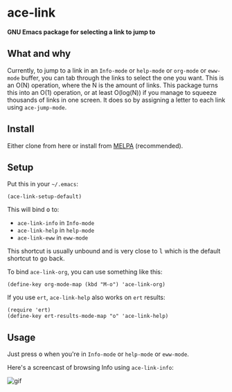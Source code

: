 # ace-link

**GNU Emacs package for selecting a link to jump to**

## What and why

Currently, to jump to a link in an `Info-mode` or `help-mode` or `org-mode` or `eww-mode`
buffer, you can tab through the links to select the one you want.  This is an O(N)
operation, where the N is the amount of links.  This package turns this into an O(1)
operation, or at least O(log(N)) if you manage to squeeze thousands of links in one
screen.  It does so by assigning a letter to each link using `ace-jump-mode`.

## Install
Either clone from here or install from [MELPA](http://melpa.milkbox.net/) (recommended).

## Setup

Put this in your `~/.emacs`:

    (ace-link-setup-default)

This will bind <kbd>o</kbd> to:

- `ace-link-info` in `Info-mode`
- `ace-link-help` in `help-mode`
- `ace-link-eww` in `eww-mode`

This shortcut is usually unbound and is very close to <kbd>l</kbd> which is the
default shortcut to go back.

To bind `ace-link-org`, you can use something like this:

    (define-key org-mode-map (kbd "M-o") 'ace-link-org)

If you use `ert`, `ace-link-help` also works on `ert` results:

    (require 'ert)
    (define-key ert-results-mode-map "o" 'ace-link-help)

## Usage

Just press <kbd>o</kbd> when you're in `Info-mode` or `help-mode` or
`eww-mode`.

Here's a screencast of browsing Info using `ace-link-info`:

![gif][screencast-1]

[screencast-1]: https://raw.githubusercontent.com/abo-abo/ace-link/gh-pages/screencast-1.gif

